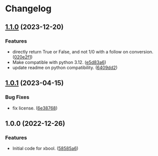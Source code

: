 # Changelog

## [1.1.0](https://github.com/xyngular/py-xbool/compare/v1.0.1...v1.1.0) (2023-12-20)


### Features

* directly return True or False, and not 1/0 with a follow on conversion. ([020e2f1](https://github.com/xyngular/py-xbool/commit/020e2f1600897e6e919e0ac526c787608b50eb05))
* Make compatible with python 3.12. ([e5d83a6](https://github.com/xyngular/py-xbool/commit/e5d83a649ad5f171c9c90c7297a4684175d314d5))
* update readme on python compatibility. ([6409dd2](https://github.com/xyngular/py-xbool/commit/6409dd2a6cf84eab32e1abd58dd61ba92f1f6c9e))

## [1.0.1](https://github.com/xyngular/py-xbool/compare/v1.0.0...v1.0.1) (2023-04-15)


### Bug Fixes

* fix license. ([6e38768](https://github.com/xyngular/py-xbool/commit/6e3876827e120460617b5e12aed3bf73ad6fda24))

## 1.0.0 (2022-12-26)


### Features

* Initial code for xbool. ([58585a6](https://github.com/xyngular/py-xbool/commit/58585a698a5ce82f63daa67feaa9cc96ea21766f))
